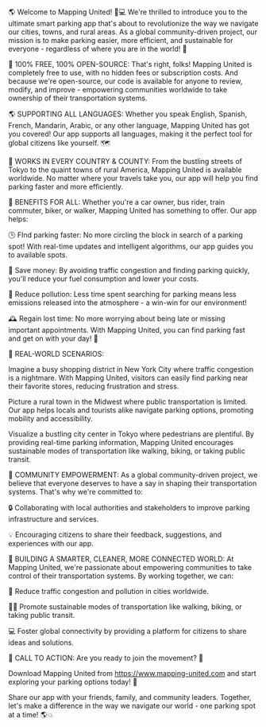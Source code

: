 🌎 Welcome to Mapping United! 🚗💻 We're thrilled to introduce you to the ultimate smart parking app that's about to revolutionize the way we navigate our cities, towns, and rural areas. As a global community-driven project, our mission is to make parking easier, more efficient, and sustainable for everyone - regardless of where you are in the world! 🌟

🎉 100% FREE, 100% OPEN-SOURCE: That's right, folks! Mapping United is completely free to use, with no hidden fees or subscription costs. And because we're open-source, our code is available for anyone to review, modify, and improve - empowering communities worldwide to take ownership of their transportation systems.

🌎 SUPPORTING ALL LANGUAGES: Whether you speak English, Spanish, French, Mandarin, Arabic, or any other language, Mapping United has got you covered! Our app supports all languages, making it the perfect tool for global citizens like yourself. 🗺️

📍 WORKS IN EVERY COUNTRY & COUNTY: From the bustling streets of Tokyo to the quaint towns of rural America, Mapping United is available worldwide. No matter where your travels take you, our app will help you find parking faster and more efficiently.

💪 BENEFITS FOR ALL: Whether you're a car owner, bus rider, train commuter, biker, or walker, Mapping United has something to offer. Our app helps:

🕒 FInd parking faster: No more circling the block in search of a parking spot! With real-time updates and intelligent algorithms, our app guides you to available spots.

💸 Save money: By avoiding traffic congestion and finding parking quickly, you'll reduce your fuel consumption and lower your costs.

💪 Reduce pollution: Less time spent searching for parking means less emissions released into the atmosphere - a win-win for our environment!

🕰️ Regain lost time: No more worrying about being late or missing important appointments. With Mapping United, you can find parking fast and get on with your day! 📅

🌆 REAL-WORLD SCENARIOS:

Imagine a busy shopping district in New York City where traffic congestion is a nightmare. With Mapping United, visitors can easily find parking near their favorite stores, reducing frustration and stress.

Picture a rural town in the Midwest where public transportation is limited. Our app helps locals and tourists alike navigate parking options, promoting mobility and accessibility.

Visualize a bustling city center in Tokyo where pedestrians are plentiful. By providing real-time parking information, Mapping United encourages sustainable modes of transportation like walking, biking, or taking public transit.

🌟 COMMUNITY EMPOWERMENT: As a global community-driven project, we believe that everyone deserves to have a say in shaping their transportation systems. That's why we're committed to:

🔒 Collaborating with local authorities and stakeholders to improve parking infrastructure and services.

💡 Encouraging citizens to share their feedback, suggestions, and experiences with our app.

🌟 BUILDING A SMARTER, CLEANER, MORE CONNECTED WORLD: At Mapping United, we're passionate about empowering communities to take control of their transportation systems. By working together, we can:

🚗 Reduce traffic congestion and pollution in cities worldwide.

🏃‍♀️ Promote sustainable modes of transportation like walking, biking, or taking public transit.

💻 Foster global connectivity by providing a platform for citizens to share ideas and solutions.

🔁 CALL TO ACTION: Are you ready to join the movement? 🚀

Download Mapping United from https://www.mapping-united.com and start exploring your parking options today! 📲

Share our app with your friends, family, and community leaders. Together, let's make a difference in the way we navigate our world - one parking spot at a time! 🌎💥